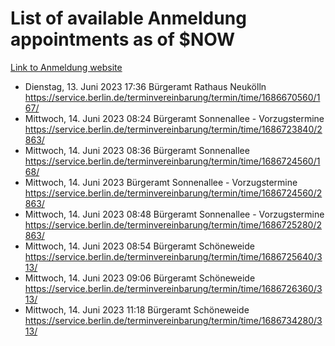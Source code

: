 # List of available Anmeldung appointments as of $NOW
[Link to Anmeldung website](https://service.berlin.de/terminvereinbarung/termin/tag.php?termin=1&anliegen[]=120686&dienstleisterlist=122210,122217,327316,122219,327312,122227,327314,122231,327346,122243,327348,122254,122252,329742,122260,329745,122262,329748,122271,327278,122273,327274,122277,327276,330436,122280,327294,122282,327290,122284,327292,122291,327270,122285,327266,122286,327264,122296,327268,150230,329760,122297,327286,122294,327284,122312,329763,122314,329775,122304,327330,122311,327334,122309,327332,317869,122281,327352,122279,329772,122283,122276,327324,122274,327326,122267,329766,122246,327318,122251,327320,122257,327322,122208,327298,122226,327300&herkunft=http%3A%2F%2Fservice.berlin.de%2Fdienstleistung%2F120686%2F)
- Dienstag, 13. Juni 2023 17:36 Bürgeramt Rathaus Neukölln https://service.berlin.de/terminvereinbarung/termin/time/1686670560/167/
- Mittwoch, 14. Juni 2023 08:24 Bürgeramt Sonnenallee - Vorzugstermine https://service.berlin.de/terminvereinbarung/termin/time/1686723840/2863/
- Mittwoch, 14. Juni 2023 08:36 Bürgeramt Sonnenallee https://service.berlin.de/terminvereinbarung/termin/time/1686724560/168/
- Mittwoch, 14. Juni 2023  Bürgeramt Sonnenallee - Vorzugstermine https://service.berlin.de/terminvereinbarung/termin/time/1686724560/2863/
- Mittwoch, 14. Juni 2023 08:48 Bürgeramt Sonnenallee - Vorzugstermine https://service.berlin.de/terminvereinbarung/termin/time/1686725280/2863/
- Mittwoch, 14. Juni 2023 08:54 Bürgeramt Schöneweide https://service.berlin.de/terminvereinbarung/termin/time/1686725640/313/
- Mittwoch, 14. Juni 2023 09:06 Bürgeramt Schöneweide https://service.berlin.de/terminvereinbarung/termin/time/1686726360/313/
- Mittwoch, 14. Juni 2023 11:18 Bürgeramt Schöneweide https://service.berlin.de/terminvereinbarung/termin/time/1686734280/313/
